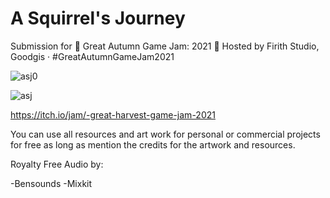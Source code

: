 # A Squirrel's Journey
Submission for  🍁 Great Autumn Game Jam: 2021 🍄 Hosted by Firith Studio, Goodgis · #GreatAutumnGameJam2021

![asj0](https://user-images.githubusercontent.com/43877016/132096105-ab5b6889-9add-4e3b-b6e5-4e62e65c0182.png)


![asj](https://user-images.githubusercontent.com/43877016/132096062-6af549be-25d3-47bb-9002-cb6f21af4990.png)


https://itch.io/jam/-great-harvest-game-jam-2021

You can use all resources and art work for personal or commercial projects for free as long as mention the credits for the artwork and resources.

Royalty Free Audio by:

 -Bensounds
 -Mixkit
